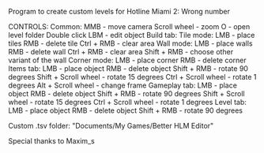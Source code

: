 Program to create custom levels for Hotline Miami 2: Wrong number

CONTROLS:
  Common:
    MMB - move camera
    Scroll wheel - zoom
    O - open level folder
    Double click LBM - edit object
  Build tab:
    Tile mode:
      LMB - place tiles
      RMB - delete tile
      Ctrl + RMB - clear area
    Wall mode:
      LMB - place walls
      RMB - delete wall
      Ctrl + RMB - clear area
      Shift + RMB - choose other variant of the wall
    Corner mode:
      LMB - place corner
      RMB - delete corner
  Items tab:
    LMB - place object
    RMB - delete object
    Shift + RMB - rotate 90 degrees
    Shift + Scroll wheel - rotate 15 degrees
    Ctrl + Scroll wheel - rotate 1 degrees
    Alt + Scroll wheel - change frame
  Gameplay tab:
    LMB - place object
    RMB - delete object
    Shift + RMB - rotate 90 degrees
    Shift + Scroll wheel - rotate 15 degrees
    Ctrl + Scroll wheel - rotate 1 degrees
  Level tab:
    LMB - place object
    RMB - delete object
    Shift + RMB - rotate 90 degrees

Custom .tsv folder: "Documents/My Games/Better HLM Editor"

Special thanks to Maxim_s
